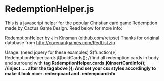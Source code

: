 RedemptionHelper.js
===================

This is a javascript helper for the popular Christian card game Redemption made by Cactus Game Design.
Read below for more info:

  RedemptionHelper by Jim Kinsman (github.com/relipse)
  Thanks for original database from http://covenantgames.com/RedList.zip
 
  Usage: (need jquery for these examples)
    $(function(){
       RedemptionHelper.cards.jQboldCards();   //find all redemption cards in body and surround with <b class=".redempcard"> tag
       RedemptionHelper.cards.jQinsertCardInfo();   //inject <span class=".redempcardinfo">....</span> after the tag above
    });
  And set your css styles accordingly to make it look nice: 
    .redempcard and .redempcardinfo

